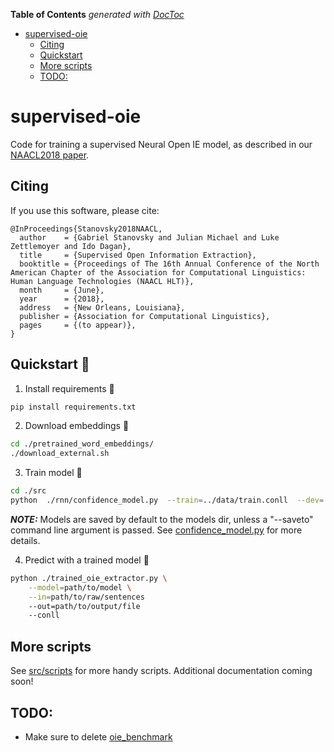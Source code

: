 <!-- START doctoc generated TOC please keep comment here to allow auto update -->
<!-- DON'T EDIT THIS SECTION, INSTEAD RE-RUN doctoc TO UPDATE -->
**Table of Contents**  *generated with [DocToc](https://github.com/thlorenz/doctoc)*

- [supervised-oie](#supervised-oie)
  - [Citing](#citing)
  - [Quickstart](#quickstart)
  - [More scripts](#more-scripts)
  - [TODO:](#todo)

<!-- END doctoc generated TOC please keep comment here to allow auto update -->

# supervised-oie
Code for training a supervised Neural Open IE model, as described in our [NAACL2018 paper](https://www.cs.bgu.ac.il/~gabriels/naacl2018.pdf).

Citing
------
If you use this software, please cite:
```
@InProceedings{Stanovsky2018NAACL,
  author    = {Gabriel Stanovsky and Julian Michael and Luke Zettlemoyer and Ido Dagan},
  title     = {Supervised Open Information Extraction},
  booktitle = {Proceedings of The 16th Annual Conference of the North American Chapter of the Association for Computational Linguistics: Human Language Technologies (NAACL HLT)},
  month     = {June},
  year      = {2018},
  address   = {New Orleans, Louisiana},
  publisher = {Association for Computational Linguistics},
  pages     = {(to appear)},
}
```

Quickstart :hatching_chick:
-----------

1. Install requirements :bow:
```bash
pip install requirements.txt
```

2. Download embeddings :walking:
```bash
cd ./pretrained_word_embeddings/
./download_external.sh
```

3. Train model :running:
```bash
cd ./src
python  ./rnn/confidence_model.py  --train=../data/train.conll  --dev=../data/dev.conll  --test=../data/test.conll --load_hyperparams=../hyerparams/confidence.json```
```
***NOTE:*** Models are saved by default to the models dir, unless a "--saveto"
command line argument is passed. See [confidence_model.py](src/rnn/confidence_model.py) for more details. 

4. Predict with a trained model :clap:
```bash
python ./trained_oie_extractor.py \
    --model=path/to/model \
    --in=path/to/raw/sentences
    --out=path/to/output/file
    --conll
```

More scripts
------------

See [src/scripts](src/scripts) for more handy scripts. Additional documentation coming soon!

## TODO:
* Make sure to delete [oie_benchmark](oie_benchmark)

